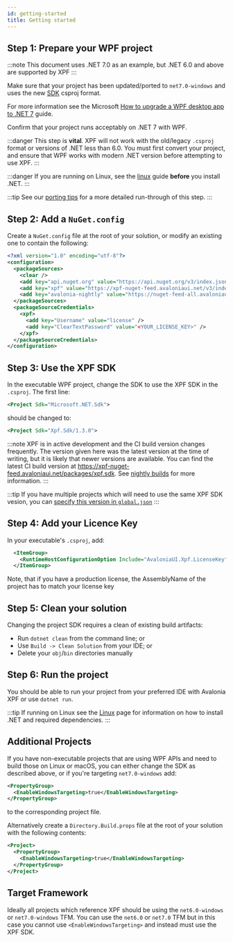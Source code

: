 ```yaml
---
id: getting-started
title: Getting started
---
```


## Step 1: Prepare your WPF project

:::note
This document uses .NET 7.0 as an example, but .NET 6.0 and above are supported by XPF
:::

Make sure that your project has been updated/ported to `net7.0-windows` and uses the new [SDK](https://learn.microsoft.com/en-us/dotnet/core/project-sdk/overview) csproj format. 

For more information see the Microsoft [How to upgrade a WPF desktop app to .NET 7](https://learn.microsoft.com/en-us/dotnet/desktop/wpf/migration) guide.

Confirm that your project runs acceptably on .NET 7 with WPF.

:::danger
This step is **vital**. XPF will not work with the old/legacy `.csproj` format or versions of .NET less than 6.0. You must first convert your project, and ensure that WPF works with modern .NET version before attempting to use XPF.
:::

:::danger
If you are running on Linux, see the [linux](platforms/linux) guide **before** you install .NET.
:::

:::tip
See our [porting tips](porting-tips) for a more detailed run-through of this step.
:::

## Step 2: Add a `NuGet.config`

Create a `NuGet.config` file at the root of your solution, or modify an existing one to contain the following:

```xml
<?xml version="1.0" encoding="utf-8"?>
<configuration>
  <packageSources>
    <clear />
    <add key="api.nuget.org" value="https://api.nuget.org/v3/index.json" />
    <add key="xpf" value="https://xpf-nuget-feed.avaloniaui.net/v3/index.json" />
    <add key="avalonia-nightly" value="https://nuget-feed-all.avaloniaui.net/v3/index.json" />
  </packageSources>
  <packageSourceCredentials>
    <xpf>
      <add key="Username" value="license" />
      <add key="ClearTextPassword" value="<YOUR_LICENSE_KEY>" />
    </xpf>
  </packageSourceCredentials>
</configuration>
```

## Step 3: Use the XPF SDK

In the executable WPF project, change the SDK to use the XPF SDK in the `.csproj`. The first line:

```xml
<Project Sdk="Microsoft.NET.Sdk">
``` 

should be changed to:

```xml
<Project Sdk="Xpf.Sdk/1.3.0">
```

:::note
XPF is in active development and the CI build version changes frequently. The version given here was the latest version at the time of writing, but it is likely that newer versions are available. You can find the latest CI build version at https://xpf-nuget-feed.avaloniaui.net/packages/xpf.sdk. See [nightly builds](build-feeds) for more information.
:::

:::tip
If you have multiple projects which will need to use the same XPF SDK vesion, you can [specify this version in `global.json`](advanced/centralized-management)
:::

## Step 4: Add your Licence Key

In your executable's `.csproj`, add:

```xml
  <ItemGroup>
    <RuntimeHostConfigurationOption Include="AvaloniaUI.Xpf.LicenseKey" Value="<YOUR_LICENSE_KEY>" />
  </ItemGroup>  
```

Note, that if you have a production license, the AssemblyName of the project has to match your license key

## Step 5: Clean your solution

Changing the project SDK requires a clean of existing build artifacts:

- Run `dotnet clean` from the command line; or
- Use `Build -> Clean Solution` from your IDE; or
- Delete your `obj`/`bin` directories manually

## Step 6: Run the project

You should be able to run your project from your preferred IDE with Avalonia XPF or use `dotnet run`.

:::tip
If running on Linux see the [Linux](platforms/linux) page for information on how to install .NET and required dependencies.
:::

## Additional Projects

If you have non-executable projects that are using WPF APIs and need to build those on Linux or macOS, you can either change the SDK as described above, or if you're targeting `net7.0-windows` add:

```xml
<PropertyGroup>
  <EnableWindowsTargeting>true</EnableWindowsTargeting>
</PropertyGroup>
```

to the corresponding project file.

Alternatively create a `Directory.Build.props` file at the root of your solution with the following contents:

```xml
<Project>
  <PropertyGroup>
    <EnableWindowsTargeting>true</EnableWindowsTargeting>
  </PropertyGroup>
</Project>  
```

## Target Framework

Ideally all projects which reference XPF should be using the `net6.0-windows` or `net7.0-windows` TFM. You can use the `net6.0` or `net7.0` TFM but in this case you cannot use `<EnableWindowsTargeting>` and instead must use the XPF SDK.
